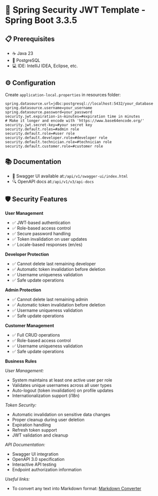 # 🔐 Spring Security JWT Template - Spring Boot 3.3.5

## 📋 Prerequisites

- ☕ Java 23
- 🐘 PostgreSQL
- 💻 IDE: IntelliJ IDEA, Eclipse, etc.

## ⚙️ Configuration

Create `application-local.properties` in resources folder:

```properties
spring.datasource.url=jdbc:postgresql://localhost:5432/your_database
spring.datasource.username=your_username
spring.datasource.password=your_password
security.jwt.expiration-in-minutes=#expiration time in minutes
# Make it longer and encode with 'https://www.base64encode.org/'
security.jwt.secret-key=#your secret key
security.default.roles=#admin role
security.default.role=#user role
security.default.developer.role=#developer role
security.default.technician.role=#technician role
security.default.customer.role=#customer role
```

📚 Documentation
----------------

- 📖 Swagger UI available at:`/api/v1/swagger-ui/index.html`
- 🔍 OpenAPI docs at:`/api/v1/v3/api-docs`

🛡️ Security Features
---------------------

**User Management**

- ✅ JWT-based authentication
- ✅ Role-based access control
- ✅ Secure password handling
- ✅ Token invalidation on user updates
- ✅ Locale-based responses (en/es)

**Developer Protection**

- ✅ Cannot delete last remaining developer
- ✅ Automatic token invalidation before deletion
- ✅ Username uniqueness validation
- ✅ Safe update operations

**Admin Protection**

- ✅ Cannot delete last remaining admin
- ✅ Automatic token invalidation before deletion
- ✅ Username uniqueness validation
- ✅ Safe update operations

**Customer Management**

- ✅ Full CRUD operations
- ✅ Role-based access control
- ✅ Username uniqueness validation
- ✅ Safe update operations

**Business Rules**

*User Management:*

- System maintains at least one active user per role
- Validates unique usernames across all user types
- Auto-logout (token invalidation) on profile updates
- Internationalization support (i18n)

*Token Security:*

- Automatic invalidation on sensitive data changes
- Proper cleanup during user deletion
- Expiration handling
- Refresh token support
- JWT validation and cleanup

*API Documentation:*

- Swagger UI integration
- OpenAPI 3.0 specification
- Interactive API testing
- Endpoint authorization information

*Useful links:*

- To convert any text into Markdown format: [Markdown Converter](https://euangoddard.github.io/clipboard2markdown/)